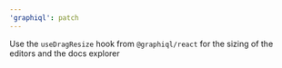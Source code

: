 ```yaml
---
'graphiql': patch
---
```


Use the `useDragResize` hook from `@graphiql/react` for the sizing of the editors and the docs explorer
